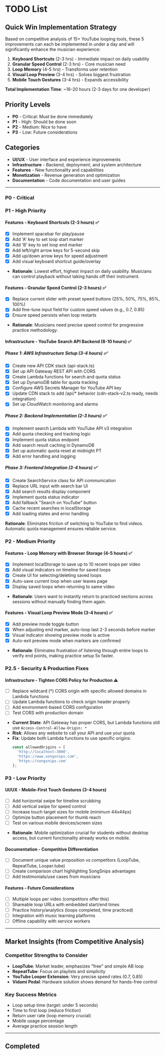 # TODO List

## Quick Win Implementation Strategy

Based on competitive analysis of 15+ YouTube looping tools, these 5 improvements can each be implemented in under a day and will significantly enhance the musician experience:

1. **Keyboard Shortcuts** (2-3 hrs) - Immediate impact on daily usability
2. **Granular Speed Control** (2-3 hrs) - Core musician need
3. **Loop Memory** (4-5 hrs) - Transforms user retention
4. **Visual Loop Preview** (3-4 hrs) - Solves biggest frustration
5. **Mobile Touch Gestures** (3-4 hrs) - Expands accessibility

**Total Implementation Time**: ~16-20 hours (2-3 days for one developer)

## Priority Levels

- **P0** - Critical: Must be done immediately
- **P1** - High: Should be done soon
- **P2** - Medium: Nice to have
- **P3** - Low: Future considerations

## Categories

- **UI/UX** - User interface and experience improvements
- **Infrastructure** - Backend, deployment, and system architecture
- **Features** - New functionality and capabilities
- **Monetization** - Revenue generation and optimization
- **Documentation** - Code documentation and user guides

---

### P0 - Critical

### P1 - High Priority

#### **Features** - Keyboard Shortcuts (2-3 hours) ✅

- [x] Implement spacebar for play/pause
- [x] Add 'A' key to set loop start marker
- [x] Add 'B' key to set loop end marker
- [x] Add left/right arrow keys for 5-second skip
- [x] Add up/down arrow keys for speed adjustment
- [x] Add visual keyboard shortcut guide/overlay
- **Rationale**: Lowest effort, highest impact on daily usability. Musicians can control playback without taking hands off their instrument.

#### **Features** - Granular Speed Control (2-3 hours) ✅

- [x] Replace current slider with preset speed buttons (25%, 50%, 75%, 85%, 100%)
- [x] Add fine-tune input field for custom speed values (e.g., 0.7, 0.85)
- [x] Ensure speed persists when loop restarts
- **Rationale**: Musicians need precise speed control for progressive practice methodology.

#### **Infrastructure** - YouTube Search API Backend (8-10 hours) ✅

##### Phase 1: AWS Infrastructure Setup (3-4 hours) ✅
- [x] Create new API CDK stack (api-stack.ts)
- [x] Set up API Gateway REST API with CORS
- [x] Create Lambda functions for search and quota status
- [x] Set up DynamoDB table for quota tracking
- [x] Configure AWS Secrets Manager for YouTube API key
- [x] Update CDN stack to add /api/* behavior (cdn-stack-v2.ts ready, needs integration)
- [x] Set up CloudWatch monitoring and alarms

##### Phase 2: Backend Implementation (2-3 hours) ✅
- [x] Implement search Lambda with YouTube API v3 integration
- [x] Add quota checking and tracking logic
- [x] Implement quota status endpoint
- [x] Add search result caching in DynamoDB
- [x] Set up automatic quota reset at midnight PT
- [x] Add error handling and logging

##### Phase 3: Frontend Integration (3-4 hours) ✅
- [x] Create SearchService class for API communication
- [x] Replace URL input with search bar UI
- [x] Add search results display component
- [x] Implement quota status indicator
- [x] Add fallback "Search on YouTube" button
- [x] Cache recent searches in localStorage
- [x] Add loading states and error handling

**Rationale**: Eliminates friction of switching to YouTube to find videos. Automatic quota management ensures reliable service.

### P2 - Medium Priority

#### **Features** - Loop Memory with Browser Storage (4-5 hours) ✅

- [x] Implement localStorage to save up to 10 recent loops per video
- [x] Add visual indicators on timeline for saved loops
- [x] Create UI for selecting/deleting saved loops
- [x] Auto-save current loop when user leaves page
- [x] Display saved loops when returning to same video
- **Rationale**: Users want to instantly return to practiced sections across sessions without manually finding them again.

#### **Features** - Visual Loop Preview Mode (3-4 hours) ✅

- [x] Add preview mode toggle button
- [x] When adjusting end marker, auto-loop last 2-3 seconds before marker
- [x] Visual indicator showing preview mode is active
- [x] Auto-exit preview mode when markers are confirmed
- **Rationale**: Eliminates frustration of listening through entire loops to verify end points, making practice setup 5x faster.

### P2.5 - Security & Production Fixes

#### **Infrastructure** - Tighten CORS Policy for Production ⚠️

- [ ] Replace wildcard (*) CORS origin with specific allowed domains in Lambda functions
- [ ] Update Lambda functions to check origin header properly
- [ ] Add environment-based CORS configuration
- [ ] Test CORS with production domain
- **Current State**: API Gateway has proper CORS, but Lambda functions still use `Access-Control-Allow-Origin: *`
- **Risk**: Allows any website to call your API and use your quota
- **Fix**: Update both Lambda functions to use specific origins:
  ```javascript
  const allowedOrigins = [
    'http://localhost:3000',
    'https://www.songsnips.com',
    'https://songsnips.com'
  ];
  ```

### P3 - Low Priority

#### **UI/UX** - Mobile-First Touch Gestures (3-4 hours)

- [ ] Add horizontal swipe for timeline scrubbing
- [ ] Add vertical swipe for speed control
- [ ] Increase touch target sizes for mobile (minimum 44x44px)
- [ ] Optimize button placement for thumb reach
- [ ] Test on various mobile devices/screen sizes
- **Rationale**: Mobile optimization crucial for students without desktop access, but current functionality already works on mobile.

#### **Documentation** - Competitive Differentiation

- [ ] Document unique value proposition vs competitors (LoopTube, RepeatTube, Looper.tube)
- [ ] Create comparison chart highlighting SongSnips advantages
- [ ] Add testimonials/use cases from musicians

#### **Features** - Future Considerations

- [ ] Multiple loops per video (competitors offer this)
- [ ] Shareable loop URLs with embedded start/end times
- [ ] Practice history/analytics (loops completed, time practiced)
- [ ] Integration with music learning platforms
- [ ] Offline capability with service workers

---

## Market Insights (from Competitive Analysis)

### Competitor Strengths to Consider

- **LoopTube**: Market leader, emphasizes "free" and simple AB loop
- **RepeatTube**: Focus on playlists and simplicity
- **YouTube Looper Extension**: Very precise speed rates (0.7, 0.85)
- **Vidami Pedal**: Hardware solution shows demand for hands-free control

### Key Success Metrics

- Loop setup time (target: under 5 seconds)
- Time to first loop (reduce friction)
- Return user rate (loop memory crucial)
- Mobile usage percentage
- Average practice session length

---

## Completed
